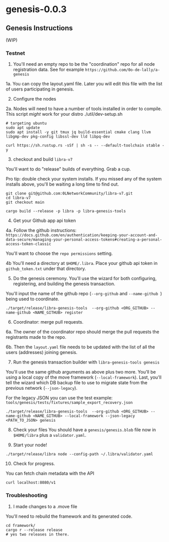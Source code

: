 # genesis-0.0.3


## Genesis Instructions
(WIP)

### Testnet

1. You'll need an empty repo to be the "coordination" repo for all node registration data. See for example `https://github.com/0o-de-lally/a-genesis`

1a. You can copy the layout.yaml file. Later you will edit this file with the list of users participating in genesis.


2. Configure the nodes

2a. Nodes will need to have a number of tools installed in order to compile. This script *might*  work for your distro ./util/dev-setup.sh

```
# targeting ubuntu
sudo apt update
sudo apt install -y git tmux jq build-essential cmake clang llvm libgmp-dev pkg-config libssl-dev lld libpq-dev

curl https://sh.rustup.rs -sSf | sh -s -- --default-toolchain stable -y
```

3. checkout and build `libra-v7`

You'll want to do "release" builds of everything. Grab a cup.

Pro tip: double check your system installs. If you missed any of the system installs above, you'll be waiting a long time to find out.

```
git clone git@github.com:0LNetworkCommunity/libra-v7.git
cd libra-v7
git checkout main

cargo build --release -p libra -p libra-genesis-tools
```

4. Get your Github app api token


4a. Follow the github instructions: `https://docs.github.com/en/authentication/keeping-your-account-and-data-secure/managing-your-personal-access-tokens#creating-a-personal-access-token-classic`

You'll want to choose the `repo permissions` setting.

4b You'll need a directory at `$HOME/.libra`. Place your github api token in `github_token.txt` under that directory.

5. Do the genesis ceremony.
You'll use the wizard for both configuring, registering, and building the genesis transaction.

You'll input the name of the github repo (`--org-github` and `--name-github `) being used to coordinate. 
```
./target/release/libra-genesis-tools  --org-github <ORG_GITHUB> --name-github <NAME_GITHUB> register 
```

6. Coordinator: merge pull requests.

6a. The owner of the coordinator repo should merge the pull requests the registrants made to the repo.

6b. Then the `layout.yaml`  file needs to be updated with the list of all the users (addresses) joining genesis.


7. Run the genesis transaction builder with `libra-genesis-tools genesis`

You'll use the same github arguments as above plus two more. You'll be using a local copy of the move framework (`--local-framework`). Last, you'll tell the wizard which DB backup file to use to migrate state from the previous network (`--json-legacy`). 

For the legacy JSON you can use the test example: `tools/genesis/tests/fixtures/sample_export_recovery.json`

```
./target/release/libra-genesis-tools  --org-github <ORG_GITHUB> --name-github <NAME_GITHUB> --local-framework --json-legacy <PATH_TO_JSON> genesis
```

8. Check your files
You should have a `genesis/genesis.blob` file now in `$HOME/libra` plus a `validator.yaml`.

9. Start your node!


```
./target/release/libra node --config-path ~/.libra/validator.yaml
```

10. Check for progress.

You can fetch chain metadata with the API

`curl localhost:8080/v1`
### Troubleshooting

1. I made changes to a .move file

You'll need to rebuild the framework and its generated code.
```
cd framework/
cargo r --release release
# yes two releases in there.
```
